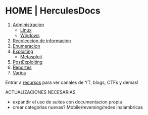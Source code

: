 # HOME | HerculesDocs

1.	[Administracion](https://github.com/HerculesRD/HerculesDocs/tree/main/Administracion)
	* [Linux](https://github.com/HerculesRD/HerculesDocs/tree/main/Administracion/Linux)
	* [Windows](https://github.com/HerculesRD/HerculesDocs/tree/main/Administracion/Windows)
1.	[Recoleccion de informacion](https://github.com/HerculesRD/HerculesDocs/tree/main/Recoleccion%20de%20informacion)
1.	[Enumeracion](https://github.com/HerculesRD/HerculesDocs/tree/main/Enumeracion)
1.	[Exploiting](https://github.com/HerculesRD/HerculesDocs/tree/main/Exploiting)
	* [Metasploit](https://github.com/HerculesRD/HerculesDocs/tree/main/Exploiting/Metasploit.md)
1.	[PostExploiting](https://github.com/HerculesRD/HerculesDocs/tree/main/PostExploiting)
1.	[Reportes](https://github.com/HerculesRD/HerculesDocs/tree/main/Reportes)
1.	[Varios](https://github.com/HerculesRD/HerculesDocs/tree/main/Varios)


Entrar a [recursos](https://github.com/HerculesRD/HerculesDocs/tree/main/Recursos) para ver canales de YT, blogs, CTFs y demas!

ACTUALIZACIONES NECESARIAS

* expandir el uso de suites con documentacion propia
* crear categorias nuevas? Mobile/reversing/redes inalambricas